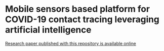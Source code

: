 # Mobile sensors based platform for COVID-19 contact tracing leveraging artificial intelligence

[Research paper published with this repository is available online]([https://www.google.com](https://link.springer.com/article/10.1007/s12652-023-04713-7)https://link.springer.com/article/10.1007/s12652-023-04713-7)



